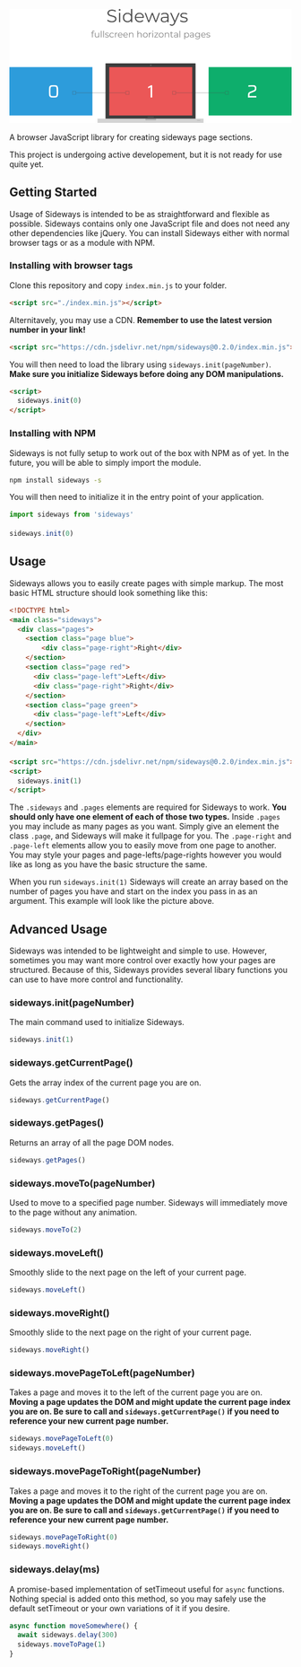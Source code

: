 ![sideways](https://raw.githubusercontent.com/IsaacAbrahamson/sideways/master/demo.png)

A browser JavaScript library for creating sideways page sections.

This project is undergoing active developement, but it is not ready for use quite yet.


## Getting Started
Usage of Sideways is intended to be as straightforward and flexible as possible. Sideways contains only one JavaScript file and does not need any other dependencies like jQuery. You can install Sideways either with normal browser tags or as a module with NPM.

### Installing with browser tags
Clone this repository and copy `index.min.js` to your folder.
```html
<script src="./index.min.js"></script>
```
Alternitavely, you may use a CDN. **Remember to use the latest version number in your link!**
```html
<script src="https://cdn.jsdelivr.net/npm/sideways@0.2.0/index.min.js"></script>
```
You will then need to load the library using `sideways.init(pageNumber)`. **Make sure you initialize Sideways before doing any DOM manipulations.**
```html
<script>
  sideways.init(0)
</script>
```

### Installing with NPM
Sideways is not fully setup to work out of the box with NPM as of yet. In the future, you will be able to simply import the module.
```bash
npm install sideways -s
```
You will then need to initialize it in the entry point of your application.
```javascript
import sideways from 'sideways'

sideways.init(0)
```


## Usage
Sideways allows you to easily create pages with simple markup. The most basic HTML structure should look something like this:
```html
<!DOCTYPE html>
<main class="sideways">
  <div class="pages">
    <section class="page blue">      
        <div class="page-right">Right</div>
    </section>
    <section class="page red">
      <div class="page-left">Left</div>      
      <div class="page-right">Right</div>
    </section>
    <section class="page green">
      <div class="page-left">Left</div>
    </section>
  </div>
</main>

<script src="https://cdn.jsdelivr.net/npm/sideways@0.2.0/index.min.js"></script>
<script>
  sideways.init(1)
</script>
```
The `.sideways` and `.pages` elements are required for Sideways to work. **You should only have one element of each of those two types.** Inside `.pages` you may include as many pages as you want. Simply give an element the class `.page`, and Sideways will make it fullpage for you. The `.page-right` and `.page-left` elements allow you to easily move from one page to another. You may style your pages and page-lefts/page-rights however you would like as long as you have the basic structure the same.

When you run `sideways.init(1)` Sideways will create an array based on the number of pages you have and start on the index you pass in as an argument. This example will look like the picture above.

## Advanced Usage
Sideways was intended to be lightweight and simple to use. However, sometimes you may want more control over exactly how your pages are structured. Because of this, Sideways provides several libary functions you can use to have more control and functionality.

### sideways.init(pageNumber)
The main command used to initialize Sideways.
```javascript
sideways.init(1)
```
### sideways.getCurrentPage()
Gets the array index of the current page you are on.
```javascript
sideways.getCurrentPage()
```
### sideways.getPages()
Returns an array of all the page DOM nodes.
```javascript
sideways.getPages()
```
### sideways.moveTo(pageNumber)
Used to move to a specified page number. Sideways will immediately move to the page without any animation.
```javascript
sideways.moveTo(2)
```
### sideways.moveLeft()
Smoothly slide to the next page on the left of your current page.
```javascript
sideways.moveLeft()
```
### sideways.moveRight()
Smoothly slide to the next page on the right of your current page.
```javascript
sideways.moveRight()
```
### sideways.movePageToLeft(pageNumber)
Takes a page and moves it to the left of the current page you are on. **Moving a page updates the DOM and might update the current page index you are on. Be sure to call and `sideways.getCurrentPage()` if you need to reference your new current page number.**
```javascript
sideways.movePageToLeft(0)
sideways.moveLeft()
```
### sideways.movePageToRight(pageNumber)
Takes a page and moves it to the right of the current page you are on. **Moving a page updates the DOM and might update the current page index you are on. Be sure to call and `sideways.getCurrentPage()` if you need to reference your new current page number.**
```javascript
sideways.movePageToRight(0)
sideways.moveRight()
```
### sideways.delay(ms)
A promise-based implementation of setTimeout useful for `async` functions. Nothing special is added onto this method, so you may safely use the default setTimeout or your own variations of it if you desire.
```javascript
async function moveSomewhere() {
  await sideways.delay(300)
  sideways.moveToPage(1)
}
```